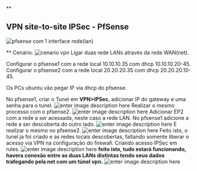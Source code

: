 **

## VPN site-to-site IPSec - PfSense

![pfsense com 1 interface rede(lan)](https://i.ibb.co/Tvj5Xp1/PFSENSE-1-INTERFACE.png)

**
Cenário.
![cenario vpn](https://uploaddeimagens.com.br/images/002/552/931/original/VPN_site-to-site.png?1585260731) Ligar duas rede LANs através da rede WAN(net).

Configurar o pfsense1 com a rede local 10.10.10.35 com dhcp 10.10.10.20-45.
Configurar o pfsense2 com a rede local 20.20.20.35 com dhcp 20.20.20.10-45.

Os PCs ubuntu vão pegar IP via dhcp do pfsense.

No pfsense1, criar o Tunel em **VPN>IPSec**, adicionar IP do gateway e uma senha para o tunel.
![enter image description here](https://uploaddeimagens.com.br/images/002/552/954/original/tunel-pfsense1.png?1585261435)
Realizar o mesmo processo com o pfsense2.
![enter image description here](https://uploaddeimagens.com.br/images/002/552/957/original/tunel-pfsense2.png?1585261447)
Adicionar EP2 com a rede a ser acessada, neste caso a rede LAN.
No pfsense1 adicione a rede a ser descoberta do outro lado.
![enter image description here](https://uploaddeimagens.com.br/images/002/552/980/original/ep1-pfsense1.png?1585261903)
E realizar o mesmo no pfsense2.
![enter image description here](https://uploaddeimagens.com.br/images/002/552/979/original/ep1-pfsense2.png?1585261900)
Feito isto, o tunel ja foi criado e as redes locais descobertas, faltando somente liberar o acesso via VPN na configuração do firewall.
Criando acesso IPSec em rules.
![enter image description here](https://uploaddeimagens.com.br/images/002/552/995/original/regra_pra_acesso_vpn.png?1585262219)
**feito isto, tudo estará funcionando, havera conexão entre as duas LANs distintas tendo seus dados trafegando pela net com um túnel vpn.**
![enter image description here](https://uploaddeimagens.com.br/images/002/553/000/original/exemplo-ping.png?1585262467)







